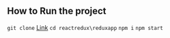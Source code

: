 ## How to Run the project

`git clone` [Link](https://github.com/nirlepshah/reactredux)
`cd reactredux\reduxapp`
`npm i`
`npm start`
